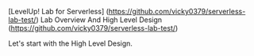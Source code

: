 [LevelUp! Lab for Serverless] (https://github.com/vicky0379/serverless-lab-test/)
Lab Overview And High Level Design (https://github.com/vicky0379/serverless-lab-test/)

Let's start with the High Level Design.
